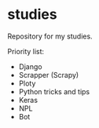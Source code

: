 # studies

Repository for my studies.

Priority list:

<ul>
  <li>Django</li>  
  <li>Scrapper (Scrapy)</li>
  <li>Ploty</li>
  <li>Python tricks and tips</li>
  <li>Keras</li>
  <li>NPL</li>
  <li>Bot</li>
</ul>
